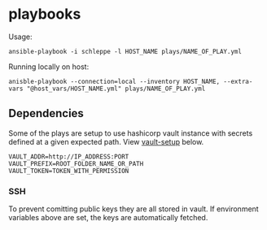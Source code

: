 # playbooks

Usage:
```
ansible-playbook -i schleppe -l HOST_NAME plays/NAME_OF_PLAY.yml
```

Running locally on host:
```
anisble-playbook --connection=local --inventory HOST_NAME, --extra-vars "@host_vars/HOST_NAME.yml" plays/NAME_OF_PLAY.yml
```

## Dependencies

Some of the plays are setup to use hashicorp vault instance with secrets defined at a given expected path. View [vault-setup](#vault-setup) below. 

```
VAULT_ADDR=http://IP_ADDRESS:PORT
VAULT_PREFIX=ROOT_FOLDER_NAME_OR_PATH
VAULT_TOKEN=TOKEN_WITH_PERMISSION
```

### SSH

To prevent comitting public keys they are all stored in vault. If environment variables above are set, the keys are automatically fetched.
